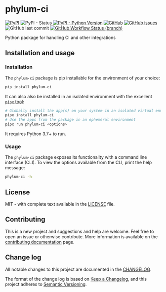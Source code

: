 # phylum-ci
[![PyPI](https://img.shields.io/pypi/v/phylum-ci)](https://pypi.org/project/phylum-ci/)
![PyPI - Status](https://img.shields.io/pypi/status/phylum-ci)
[![PyPI - Python Version](https://img.shields.io/pypi/pyversions/phylum-ci)](https://pypi.org/project/phylum-ci/)
[![GitHub](https://img.shields.io/github/license/phylum-dev/phylum-ci)](https://github.com/phylum-dev/phylum-ci/blob/main/LICENSE)
[![GitHub issues](https://img.shields.io/github/issues/phylum-dev/phylum-ci)](https://github.com/phylum-dev/phylum-ci/issues)
![GitHub last commit](https://img.shields.io/github/last-commit/phylum-dev/phylum-ci)
[![GitHub Workflow Status (branch)](https://img.shields.io/github/workflow/status/phylum-dev/phylum-ci/Test/develop?label=Test&logo=GitHub)](https://github.com/phylum-dev/phylum-ci/actions/workflows/test.yml)

Python package for handling CI and other integrations

## Installation and usage

### Installation

The `phylum-ci` package is pip installable for the environment of your choice:

```sh
pip install phylum-ci
```

It can also also be installed in an isolated environment with the excellent [`pipx` tool](https://pypa.github.io/pipx/):

```sh
# Globally install the app(s) on your system in an isolated virtual environment for the package
pipx install phylum-ci
# Use the apps from the package in an ephemeral environment
pipx run phylum-ci <options>
```

It requires Python 3.7+ to run.

### Usage
<!-- TODO: Fill this section in as functionality is added -->
The `phylum-ci` package exposes its functionality with a command line interface (CLI). To view the options available
from the CLI, print the help message:

```sh
phylum-ci -h
```

## License

MIT - with complete text available in the [LICENSE](LICENSE) file.

## Contributing

This is a new project and suggestions and help are welcome. Feel free to open an issue or otherwise contribute.
More information is available on the [contributing documentation](CONTRIBUTING.md) page.

## Change log

All notable changes to this project are documented in the [CHANGELOG](CHANGELOG.md).

The format of the change log is based on [Keep a Changelog](https://keepachangelog.com/en/1.0.0/),
and this project adheres to [Semantic Versioning](https://semver.org/spec/v2.0.0.html).
